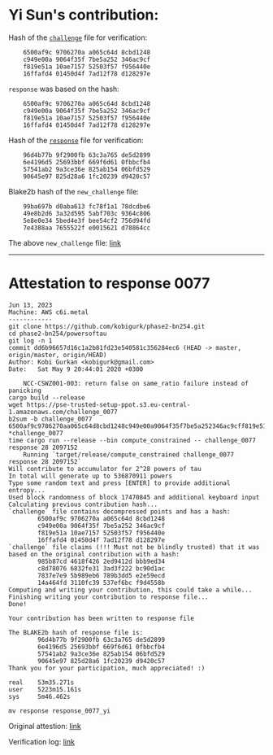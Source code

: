 # Yi Sun's contribution:

Hash of the [`challenge`](https://pse-trusted-setup-ppot.s3.eu-central-1.amazonaws.com/challenge_0077) file for verification:

```
	6500af9c 9706270a a065c64d 8cbd1248 
	c949e00a 9064f35f 7be5a252 346ac9cf 
	f819e51a 10ae7157 52503f57 f956440e 
	16ffafd4 01450d4f 7ad12f78 d128297e 
```

`response` was based on the hash:

```
	6500af9c 9706270a a065c64d 8cbd1248 
	c949e00a 9064f35f 7be5a252 346ac9cf 
	f819e51a 10ae7157 52503f57 f956440e 
	16ffafd4 01450d4f 7ad12f78 d128297e 
```

Hash of the [`response`](https://pse-trusted-setup-ppot.s3.eu-central-1.amazonaws.com/response_0077_yi) file for verification:

```
	96d4b77b 9f2900fb 63c3a765 de5d2899 
	6e4196d5 25693bbf 669f6d61 0fbbcfb4 
	57541ab2 9a3ce36e 825ab154 06bfd529 
	90645e97 825d28a6 1fc20239 d9420c57 
```

Blake2b hash of the `new_challenge` file:

```
	99ba697b d0aba613 fc78f1a1 78dcdbe6 
	49e8b2d6 3a32d595 5abf703c 9364c806 
	5e8e0e34 5bed4e3f bee54cf2 756d94fd 
	7e4388aa 7655522f e0015621 d78864cc 
```

The above `new_challenge` file: [link](https://pse-trusted-setup-ppot.s3.eu-central-1.amazonaws.com/challenge_0078)

***

# Attestation to response 0077

```
Jun 13, 2023
Machine: AWS c6i.metal
------------
git clone https://github.com/kobigurk/phase2-bn254.git
cd phase2-bn254/powersoftau
git log -n 1
commit dd6b96657d16c1a2b81fd23e540581c356284ec6 (HEAD -> master, origin/master, origin/HEAD)
Author: Kobi Gurkan <kobigurk@gmail.com>                                                                                                    
Date:   Sat May 9 20:44:01 2020 +0300                                                                                                       
                                                                      
    NCC-CSWZ001-003: return false on same_ratio failure instead of panicking              
cargo build --release
wget https://pse-trusted-setup-ppot.s3.eu-central-1.amazonaws.com/challenge_0077
b2sum -b challenge_0077
6500af9c9706270aa065c64d8cbd1248c949e00a9064f35f7be5a252346ac9cff819e51a10ae715752503f57f956440e16ffafd401450d4f7ad12f78d128297e *challenge_0077
time cargo run --release --bin compute_constrained -- challenge_0077 response 28 2097152
    Running `target/release/compute_constrained challenge_0077 response 28 2097152`
Will contribute to accumulator for 2^28 powers of tau
In total will generate up to 536870911 powers
Type some random text and press [ENTER] to provide additional entropy...
Used block randomness of block 17470845 and additional keyboard input
Calculating previous contribution hash...
`challenge` file contains decompressed points and has a hash:
        6500af9c 9706270a a065c64d 8cbd1248 
        c949e00a 9064f35f 7be5a252 346ac9cf 
        f819e51a 10ae7157 52503f57 f956440e 
        16ffafd4 01450d4f 7ad12f78 d128297e 
`challenge` file claims (!!! Must not be blindly trusted) that it was based on the original contribution with a hash:
        985b87cd 4618f426 2ed9412d bbb9ed34 
        c8d78076 6832fe31 3ad3f222 bc90d1ac 
        7837e7e9 5b989eb6 789b3dd5 e2e59ecd 
        14a464fd 3110fc39 537ef6bc f9d4558b 
Computing and writing your contribution, this could take a while...
Finishing writing your contribution to response file...
Done!

Your contribution has been written to response file

The BLAKE2b hash of response file is:
        96d4b77b 9f2900fb 63c3a765 de5d2899 
        6e4196d5 25693bbf 669f6d61 0fbbcfb4 
        57541ab2 9a3ce36e 825ab154 06bfd529 
        90645e97 825d28a6 1fc20239 d9420c57 
Thank you for your participation, much appreciated! :)

real    53m35.271s
user    5223m15.161s
sys     5m46.462s

mv response response_0077_yi
```

Original attestion: [link](https://gist.github.com/yi-sun/6151f2c26bcc02f6c338563c110821c6#file-axiom-trusted-setup-compute-constrained)


Verification log: [link](https://s3.console.aws.amazon.com/s3/object/pse-trusted-setup-ppot?region=eu-central-1&prefix=log_0077.txt)